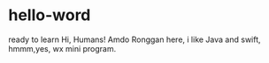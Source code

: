 # hello-word
ready to learn
Hi, Humans!
Amdo Ronggan here, i like Java and swift, hmmm,yes, wx mini program.
